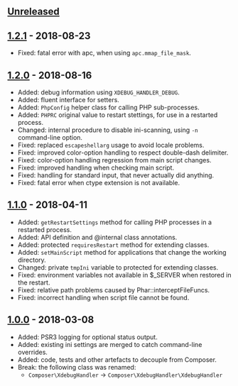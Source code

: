 ## [Unreleased]

## [1.2.1] - 2018-08-23
  * Fixed: fatal error with apc, when using `apc.mmap_file_mask`.

## [1.2.0] - 2018-08-16
  * Added: debug information using `XDEBUG_HANDLER_DEBUG`.
  * Added: fluent interface for setters.
  * Added: `PhpConfig` helper class for calling PHP sub-processes.
  * Added: `PHPRC` original value to restart stettings, for use in a restarted process.
  * Changed: internal procedure to disable ini-scanning, using `-n` command-line option.
  * Fixed: replaced `escapeshellarg` usage to avoid locale problems.
  * Fixed: improved color-option handling to respect double-dash delimiter.
  * Fixed: color-option handling regression from main script changes.
  * Fixed: improved handling when checking main script.
  * Fixed: handling for standard input, that never actually did anything.
  * Fixed: fatal error when ctype extension is not available.

## [1.1.0] - 2018-04-11
  * Added: `getRestartSettings` method for calling PHP processes in a restarted process.
  * Added: API definition and @internal class annotations.
  * Added: protected `requiresRestart` method for extending classes.
  * Added: `setMainScript` method for applications that change the working directory.
  * Changed: private `tmpIni` variable to protected for extending classes.
  * Fixed: environment variables not available in $_SERVER when restored in the restart.
  * Fixed: relative path problems caused by Phar::interceptFileFuncs.
  * Fixed: incorrect handling when script file cannot be found.

## [1.0.0] - 2018-03-08
  * Added: PSR3 logging for optional status output.
  * Added: existing ini settings are merged to catch command-line overrides.
  * Added: code, tests and other artefacts to decouple from Composer.
  * Break: the following class was renamed:
    - `Composer\XdebugHandler` -> `Composer\XdebugHandler\XdebugHandler`

[Unreleased]: https://github.com/composer/xdebug-handler/compare/1.2.1...HEAD
[1.2.1]: https://github.com/composer/xdebug-handler/compare/1.2.0...1.2.1
[1.2.0]: https://github.com/composer/xdebug-handler/compare/1.1.0...1.2.0
[1.1.0]: https://github.com/composer/xdebug-handler/compare/1.0.0...1.1.0
[1.0.0]: https://github.com/composer/xdebug-handler/compare/d66f0d15cb57...1.0.0

